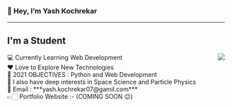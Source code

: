 ### 👋 Hey, I’m Yash Kochrekar
---
## I'm a Student

<p><img src="https://media.giphy.com/media/gh0RRgkTXedvF0pDc0/giphy.gif" align="right">
💻 Currently Learning Web Development<br>
❤ Love to Explore New Technologies<br>
🚀 2021 OBJECTIVES : Python and Web Development<br>
🌌 I also have deep interests in Space Science and Particle Physics<br>
📧 Email : ***yash.kochrekar07@gamil.com***<br>
👉🏻 Portfolio Website :- (COMING SOON 😉)<br>
  <a href="https://github.com/Yash-Kochrekar"></a></p>







<!-- 
- 💻 Currently Learning Web Development
- ❤ Love to Explore New Technologies
- 🚀 2021 OBJECTIVES : Python and Web Development
- 🌌 I also have deep interests in Space Science and Particle Physics
- 📧 Email : ***yash.kochrekar07@gamil.com***
- 👉🏻 Portfolio Website :- (COMING SOON 😉)
 -->
<!---
Yash-Kochrekar/Yash-Kochrekar is a ✨ special ✨ repository because its `README.md` (this file) appears on your GitHub profile.
You can click the Preview link to take a look at your changes.
--->
